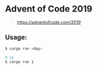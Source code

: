 # Advent of Code 2019
> https://adventofcode.com/2019

## Usage:

```sh
$ cargo run <day>

# eg
$ cargo run 1
```

